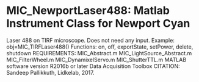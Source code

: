 # MIC_NewportLaser488: Matlab Instrument Class for Newport Cyan
Laser 488 on TIRF microscope.
Does not need any input.
Example: obj=MIC_TIRFLaser488()
Functions: on, off, exportState, setPower, delete, shutdown
REQUIREMENTS:
MIC_Abstract.m
MIC_LightSource_Abstract.m
MIC_FilterWheel.m
MIC_DynamixelServo.m
MIC_ShutterTTL.m
MATLAB software version R2016b or later
Data Acquisition Toolbox
CITATION: Sandeep Pallikkuth, Lidkelab, 2017.
